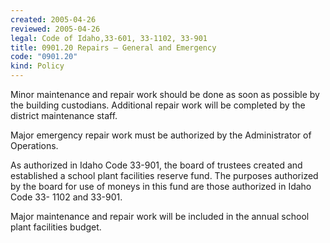 ```yaml
---
created: 2005-04-26
reviewed: 2005-04-26
legal: Code of Idaho,33-601, 33-1102, 33-901
title: 0901.20 Repairs – General and Emergency
code: "0901.20"
kind: Policy
---
```


Minor maintenance and repair work should be done as soon as possible by the building custodians. Additional repair work will be completed by the district maintenance staff.

Major emergency repair work must be authorized by the Administrator of Operations.

As authorized in Idaho Code 33-901, the board of trustees created and established a school plant facilities reserve fund. The purposes authorized by the board for use of moneys in this fund are those authorized in Idaho Code 33- 1102 and 33-901.

Major maintenance and repair work will be included in the annual school plant facilities budget.


